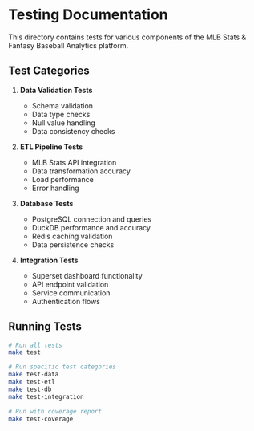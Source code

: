 # Testing Documentation

This directory contains tests for various components of the MLB Stats & Fantasy Baseball Analytics platform.

## Test Categories

1. **Data Validation Tests**
   - Schema validation
   - Data type checks
   - Null value handling
   - Data consistency checks

2. **ETL Pipeline Tests**
   - MLB Stats API integration
   - Data transformation accuracy
   - Load performance
   - Error handling

3. **Database Tests**
   - PostgreSQL connection and queries
   - DuckDB performance and accuracy
   - Redis caching validation
   - Data persistence checks

4. **Integration Tests**
   - Superset dashboard functionality
   - API endpoint validation
   - Service communication
   - Authentication flows

## Running Tests

```bash
# Run all tests
make test

# Run specific test categories
make test-data
make test-etl
make test-db
make test-integration

# Run with coverage report
make test-coverage
``` 